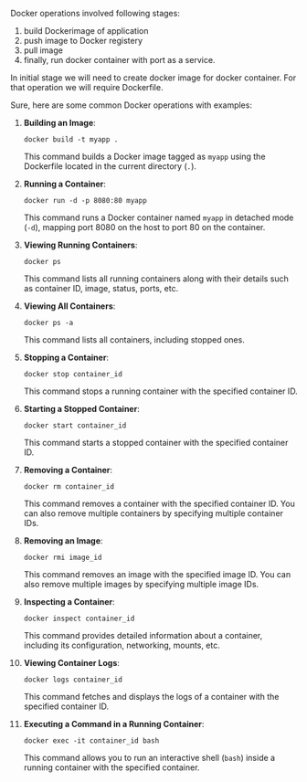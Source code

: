 Docker operations involved following stages:

1. build Dockerimage of application 
2. push image to Docker registery
3. pull image 
4. finally, run docker container with port as a service.


In initial stage we will need to create docker image for docker container. For that operation we will require Dockerfile.

Sure, here are some common Docker operations with examples:

1. **Building an Image**:
   ```
   docker build -t myapp .
   ```
   This command builds a Docker image tagged as `myapp` using the Dockerfile located in the current directory (`.`).

2. **Running a Container**:
   ```
   docker run -d -p 8080:80 myapp
   ```
   This command runs a Docker container named `myapp` in detached mode (`-d`), mapping port 8080 on the host to port 80 on the container.

3. **Viewing Running Containers**:
   ```
   docker ps
   ```
   This command lists all running containers along with their details such as container ID, image, status, ports, etc.

4. **Viewing All Containers**:
   ```
   docker ps -a
   ```
   This command lists all containers, including stopped ones.

5. **Stopping a Container**:
   ```
   docker stop container_id
   ```
   This command stops a running container with the specified container ID.

6. **Starting a Stopped Container**:
   ```
   docker start container_id
   ```
   This command starts a stopped container with the specified container ID.

7. **Removing a Container**:
   ```
   docker rm container_id
   ```
   This command removes a container with the specified container ID. You can also remove multiple containers by specifying multiple container IDs.

8. **Removing an Image**:
   ```
   docker rmi image_id
   ```
   This command removes an image with the specified image ID. You can also remove multiple images by specifying multiple image IDs.

9. **Inspecting a Container**:
   ```
   docker inspect container_id
   ```
   This command provides detailed information about a container, including its configuration, networking, mounts, etc.

10. **Viewing Container Logs**:
    ```
    docker logs container_id
    ```
    This command fetches and displays the logs of a container with the specified container ID.

11. **Executing a Command in a Running Container**:
    ```
    docker exec -it container_id bash
    ```
    This command allows you to run an interactive shell (`bash`) inside a running container with the specified container.

